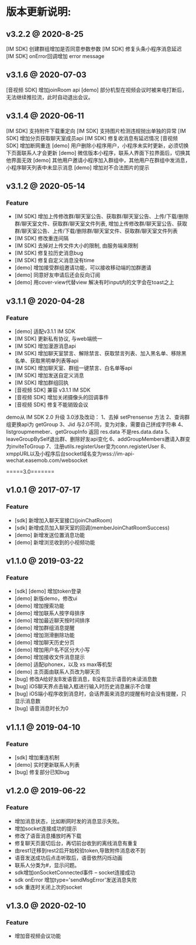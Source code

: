 # 版本更新说明:
## v3.2.2 @ 2020-8-25
[IM SDK] 创建群组增加是否同意参数参数
[IM SDK] 修复头条小程序消息延迟
[IM SDK] onError回调增加 error message

## v3.1.6 @ 2020-07-03
[音视频 SDK] 增加joinRoom api
[demo] 部分机型在视频会议时被来电打断后，无法继续推拉流，此时自动退出会议。


## v3.1.4 @ 2020-06-11
[IM SDK] 支持附件下载重定向
[IM SDK] 支持图片检测违规抛出单独的异常
[IM SDK] 增加分页获取聊天室成员api
[IM SDK] 修复收消息有延迟情况
[音视频 SDK] 增加断网重连
[demo] 用户删除小程序用户，小程序未实时更新，必须切换下页面联系人才会更新
[demo] 微信版本小程序，联系人界面下拉界面后，切换其他界面无效
[demo] 其他用户邀请小程序加入群组中，其他用户在群组中发消息，小程序聊天列表中未显示消息
[demo] 增加对不合法图片的提示


## v3.1.2 @ 2020-05-14
### Feature
+ [IM SDK] 增加上传修改群/聊天室公告、获取群/聊天室公告、上传/下载/删除群/聊天室文件、获取群/聊天室文件列表, 增加上传修改群/聊天室公告、获取群/聊天室公告、上传/下载/删除群/聊天室文件、获取群/聊天室文件列表
+ [IM SDK] 修改重连间隔
+ [IM SDK] 去掉对上传文件大小的限制, 由服务端来限制
+ [IM SDK] 修复拉历史消息bug
+ [IM SDK] 修复自定义消息没有time
+ [demo] 增加接受群组邀请功能，可以接收移动端的加群邀请
+ [demo] 同意好友申请后还会反向订阅
+ [demo] 用cover-view代替view 解决有时input内的文字会在toast之上


## v3.1.1 @ 2020-04-28
### Feature
+ [demo] 适配v3.1.1 IM SDK
+ [IM SDK] 更新私有协议, 与web端统一
+ [IM SDK] 增加漫游消息api
+ [IM SDK] 增加聊天室禁言、解除禁言、获取禁言列表、加入黑名单、移除黑名单、获取黑明单列表等api
+ [IM SDK] 增加聊天室、群组一键禁言、白名单等api
+ [IM SDK] 增加发送自定义消息
+ [IM SDK] 增加群组回执
+ [音视频 SDK] 兼容 v3.1.1 IM SDK
+ [音视频 SDK] 增加关闭摄像头的回调事件
+ [音视频 SDK] 修复不能销毁会议

demo从 IM SDK 2.0 升级 3.0涉及改动：
1、去掉 setPrensense 方法
2、查询群组更换api为 getGroup
3、Jid 与2.0不同，变为对象，需要自己拼成字符串
4、listgroupmemeber、getGroupInfo 返回 res.data 不是res.data.data
5、leaveGroupBySelf退出群、删除好友api变化
6、addGroupMembers邀请入群变为inviteToGroup
7、注册utils.registerUser变为conn.registerUser
8、xmppURL以及小程序后台socket域名变为wss://im-api-wechat.easemob.com/websocket

=====3.0=======

## v1.0.1 @ 2017-07-17

### Feature

* [sdk] 新增加入聊天室接口(joinChatRoom)
* [sdk] 新增成员加入聊天室的回调(memberJoinChatRoomSuccess)
* [demo] 新增发送位置消息功能
* [demo] 新增浏览收到的小视频功能

## v1.1.0 @ 2019-03-22
### Feature
+ [sdk] [demo] 增加token登录
+ [demo] 新版demo，修改ui
+ [demo] 增加搜索功能
+ [demo] 增加联系人按字母排序
+ [demo] 增加最近聊天按时间排序
+ [demo] 增加群组消息提醒
+ [demo] 增加测滑删除功能
+ [demo] 增加聊天历史分页
+ [demo] 增加用户名不区分大小写
+ [demo] 增加接收文件消息提示
+ [demo] 适配iphonex，以及 xs max等机型
+ [demo] 主页面由联系人页改为聊天页
+ [bug] 修改A给好友B发语音消息，B没有显示语音的未读消息数
+ [bug] iOS聊天界点击输入框进行输入时历史消息展示不合理
+ [bug] iOS端小程序收到消息时，会话界面来消息的提醒有时会没有提醒，只显示消息数
+ [bug] 语音消息时长为0

## v1.1.1 @ 2019-04-10
### Feature
+ [sdk] 增加重连机制
+ [demo] 实时更新联系人列表
+ [bug] 修复部分已知bug

## v1.2.0 @ 2019-06-22
### Feature
+ 增加消息状态，比如断网时发的消息显示失败。
+ 增加socket连接成功的提示
+ 修改了语音消息播放时再下载
+ 修复聊天页面切后台，再切前台收到的离线消息有重复
+ 由rest1迁移到rest2后开始校验token,导致附件消息收不到
+ 语音发送成功后点击听取后，语音依然闪烁动画
+ 联系人分类为#，显示问题。
+ sdk增加onSocketConnected事件 – socket连接成功
+ sdk onError 增加type='sendMsgError'发送消息失败
+ sdk 重连时关闭上次的socket

## v1.3.0 @ 2020-02-10
### Feature
+ 增加音视频会议功能
